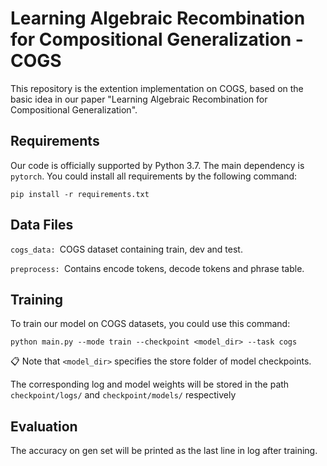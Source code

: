 # Learning Algebraic Recombination for Compositional Generalization - COGS

This repository is the extention implementation on COGS, based on the basic idea in our paper "Learning Algebraic Recombination for Compositional Generalization". 


## Requirements

Our code is officially supported by Python 3.7. The main dependency is `pytorch`.
You could install all requirements by the following command:

```setup
pip install -r requirements.txt
```

## Data Files

`cogs_data: `COGS dataset containing train, dev and test.

`preprocess: `Contains encode tokens, decode tokens and phrase table.

## Training

To train our model on COGS datasets, you could use this command:

```train
python main.py --mode train --checkpoint <model_dir> --task cogs
```

📋 Note that `<model_dir>` specifies the store folder of model checkpoints.

The corresponding log and model weights will be stored in the path `checkpoint/logs/` and `checkpoint/models/` respectively

## Evaluation

The accuracy on gen set will be printed as the last line in log after training.



